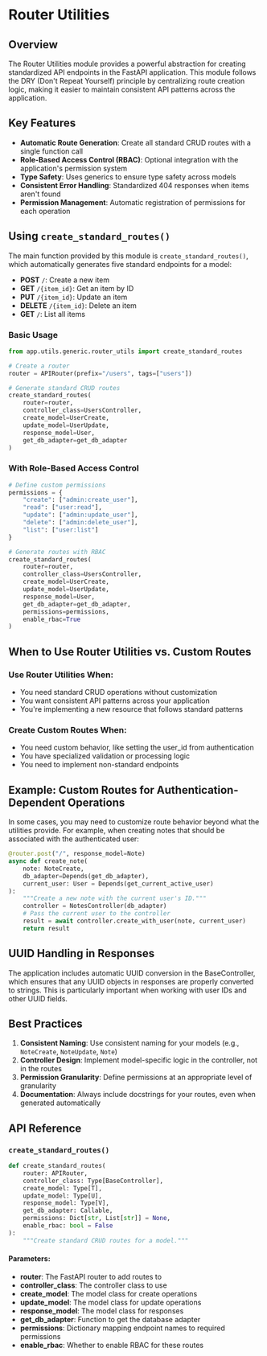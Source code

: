 # Router Utilities

## Overview

The Router Utilities module provides a powerful abstraction for creating standardized API endpoints in the FastAPI application. This module follows the DRY (Don't Repeat Yourself) principle by centralizing route creation logic, making it easier to maintain consistent API patterns across the application.

## Key Features

- **Automatic Route Generation**: Create all standard CRUD routes with a single function call
- **Role-Based Access Control (RBAC)**: Optional integration with the application's permission system
- **Type Safety**: Uses generics to ensure type safety across models
- **Consistent Error Handling**: Standardized 404 responses when items aren't found
- **Permission Management**: Automatic registration of permissions for each operation

## Using `create_standard_routes()`

The main function provided by this module is `create_standard_routes()`, which automatically generates five standard endpoints for a model:

- **POST** `/`: Create a new item
- **GET** `/{item_id}`: Get an item by ID
- **PUT** `/{item_id}`: Update an item
- **DELETE** `/{item_id}`: Delete an item
- **GET** `/`: List all items

### Basic Usage

```python
from app.utils.generic.router_utils import create_standard_routes

# Create a router
router = APIRouter(prefix="/users", tags=["users"])

# Generate standard CRUD routes
create_standard_routes(
    router=router,
    controller_class=UsersController,
    create_model=UserCreate,
    update_model=UserUpdate,
    response_model=User,
    get_db_adapter=get_db_adapter
)
```

### With Role-Based Access Control

```python
# Define custom permissions
permissions = {
    "create": ["admin:create_user"],
    "read": ["user:read"],
    "update": ["admin:update_user"],
    "delete": ["admin:delete_user"],
    "list": ["user:list"]
}

# Generate routes with RBAC
create_standard_routes(
    router=router,
    controller_class=UsersController,
    create_model=UserCreate,
    update_model=UserUpdate,
    response_model=User,
    get_db_adapter=get_db_adapter,
    permissions=permissions,
    enable_rbac=True
)
```

## When to Use Router Utilities vs. Custom Routes

### Use Router Utilities When:

- You need standard CRUD operations without customization
- You want consistent API patterns across your application
- You're implementing a new resource that follows standard patterns

### Create Custom Routes When:

- You need custom behavior, like setting the user_id from authentication
- You have specialized validation or processing logic
- You need to implement non-standard endpoints

## Example: Custom Routes for Authentication-Dependent Operations

In some cases, you may need to customize route behavior beyond what the utilities provide. For example, when creating notes that should be associated with the authenticated user:

```python
@router.post("/", response_model=Note)
async def create_note(
    note: NoteCreate,
    db_adapter=Depends(get_db_adapter),
    current_user: User = Depends(get_current_active_user)
):
    """Create a new note with the current user's ID."""
    controller = NotesController(db_adapter)
    # Pass the current user to the controller
    result = await controller.create_with_user(note, current_user)
    return result
```

## UUID Handling in Responses

The application includes automatic UUID conversion in the BaseController, which ensures that any UUID objects in responses are properly converted to strings. This is particularly important when working with user IDs and other UUID fields.

## Best Practices

1. **Consistent Naming**: Use consistent naming for your models (e.g., `NoteCreate`, `NoteUpdate`, `Note`)
2. **Controller Design**: Implement model-specific logic in the controller, not in the routes
3. **Permission Granularity**: Define permissions at an appropriate level of granularity
4. **Documentation**: Always include docstrings for your routes, even when generated automatically

## API Reference

### `create_standard_routes()`

```python
def create_standard_routes(
    router: APIRouter,
    controller_class: Type[BaseController],
    create_model: Type[T],
    update_model: Type[U],
    response_model: Type[V],
    get_db_adapter: Callable,
    permissions: Dict[str, List[str]] = None,
    enable_rbac: bool = False
):
    """Create standard CRUD routes for a model."""
```

#### Parameters:

- **router**: The FastAPI router to add routes to
- **controller_class**: The controller class to use
- **create_model**: The model class for create operations
- **update_model**: The model class for update operations
- **response_model**: The model class for responses
- **get_db_adapter**: Function to get the database adapter
- **permissions**: Dictionary mapping endpoint names to required permissions
- **enable_rbac**: Whether to enable RBAC for these routes
